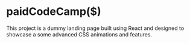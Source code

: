 # paidCodeCamp($)
This project is a dummy landing page built using React and designed to showcase a some advanced CSS animations and features.
